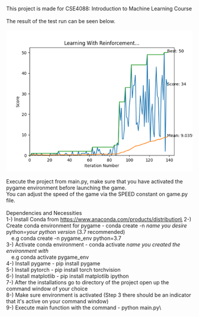 This project is made for CSE4088: Introduction to Machine Learning Course\
​\
The result of the test run can be seen below.\
\
![alt text](https://github.com/SafaMarley/SnakeGameWithML/blob/main/.RepoRelated/MLSnakeGraph.png)
\
\
Execute the project from main.py, make sure that you have activated the pygame environment before launching the game.\
You can adjust the speed of the game via the SPEED constant on game.py file.\
​\
Dependencies and Necessities\
1-) Install Conda from https://www.anaconda.com/products/distribution\
2-) Create conda environment for pygame - conda create -n *name you desire* python=*your python version* (3.7 recommended)\
&emsp;e.g conda create -n pygame_env python=3.7\
3-) Activate conda environment - conda activate *name you created the environment with*\
&emsp;e.g conda activate pygame_env\
4-) Install pygame - pip install pygame\
5-) Install pytorch - pip install torch torchvision\
6-) Install matplotlib - pip install matplotlib ipython\
7-) After the installations go to directory of the project open up the command window of your choice\
8-) Make sure environment is activated (Step 3 there should be an indicator that it's active on your command window)\
9-) Execute main function with the command - python main.py\

